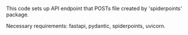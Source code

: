 This code sets up API endpoint that POSTs file created by 'spiderpoints' package. 

Necessary requirements:
fastapi,
pydantic,
spiderpoints,
uvicorn.

